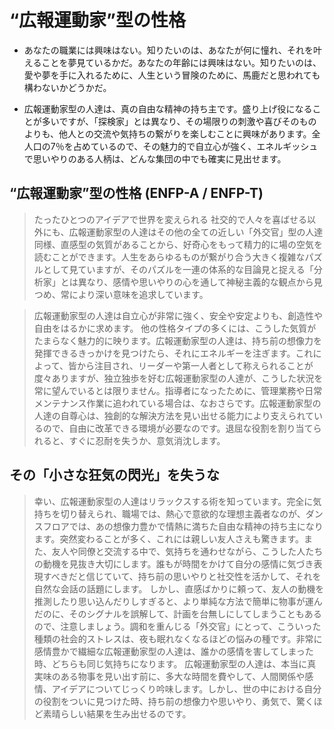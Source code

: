 # “広報運動家”型の性格

- あなたの職業には興味はない。知りたいのは、あなたが何に憧れ、それを叶えることを夢見ているかだ。あなたの年齢には興味はない。知りたいのは、愛や夢を手に入れるために、人生という冒険のために、馬鹿だと思われても構わないかどうかだ。

- 広報運動家型の人達は、真の自由な精神の持ち主です。盛り上げ役になることが多いですが、「探検家」とは異なり、その場限りの刺激や喜びそのものよりも、他人との交流や気持ちの繋がりを楽しむことに興味があります。全人口の7％を占めているので、その魅力的で自立心が強く、エネルギッシュで思いやりのある人柄は、どんな集団の中でも確実に見出せます。

## “広報運動家”型の性格 (ENFP-A / ENFP-T)

> たったひとつのアイデアで世界を変えられる
    社交的で人々を喜ばせる以外にも、広報運動家型の人達はその他の全ての近しい「外交官」型の人達同様、直感型の気質があることから、好奇心をもって精力的に場の空気を読むことができます。人生をあらゆるものが繋がり合う大きく複雑なパズルとして見ていますが、そのパズルを一連の体系的な目論見と捉える「分析家」とは異なり、感情や思いやりの心を通して神秘主義的な観点から見つめ、常により深い意味を追求しています。


> 広報運動家型の人達は自立心が非常に強く、安全や安定よりも、創造性や自由をはるかに求めます。
> 他の性格タイプの多くには、こうした気質がたまらなく魅力的に映ります。広報運動家型の人達は、持ち前の想像力を発揮できるきっかけを見つけたら、それにエネルギーを注ぎます。これによって、皆から注目され、リーダーや第一人者として称えられることが度々ありますが、独立独歩を好む広報運動家型の人達が、こうした状況を常に望んでいるとは限りません。指導者になったために、管理業務や日常メンテナンス作業に追われている場合は、なおさらです。広報運動家型の人達の自尊心は、独創的な解決方法を見い出せる能力により支えられているので、自由に改革できる環境が必要なのです。退屈な役割を割り当てられると、すぐに忍耐を失うか、意気消沈します。

## その「小さな狂気の閃光」を失うな

> 幸い、広報運動家型の人達はリラックスする術を知っています。完全に気持ちを切り替えられ、職場では、熱心で意欲的な理想主義者なのが、ダンスフロアでは、あの想像力豊かで情熱に満ちた自由な精神の持ち主になります。突然変わることが多く、これには親しい友人さえも驚きます。また、友人や同僚と交流する中で、気持ちを通わせながら、こうした人たちの動機を見抜き大切にします。誰もが時間をかけて自分の感情に気づき表現すべきだと信じていて、持ち前の思いやりと社交性を活かして、それを自然な会話の話題にします。
> しかし、直感ばかりに頼って、友人の動機を推測したり思い込んだりしすぎると、より単純な方法で簡単に物事が運んだのに、そのシグナルを誤解して、計画を台無しにしてしまうこともあるので、注意しましょう。調和を重んじる「外交官」にとって、こういった種類の社会的ストレスは、夜も眠れなくなるほどの悩みの種です。非常に感情豊かで繊細な広報運動家型の人達は、誰かの感情を害してしまった時、どちらも同じ気持ちになります。
> 広報運動家型の人達は、本当に真実味のある物事を見い出す前に、多大な時間を費やして、人間関係や感情、アイデアについてじっくり吟味します。しかし、世の中における自分の役割をついに見つけた時、持ち前の想像力や思いやり、勇気で、驚くほど素晴らしい結果を生み出せるのです。
